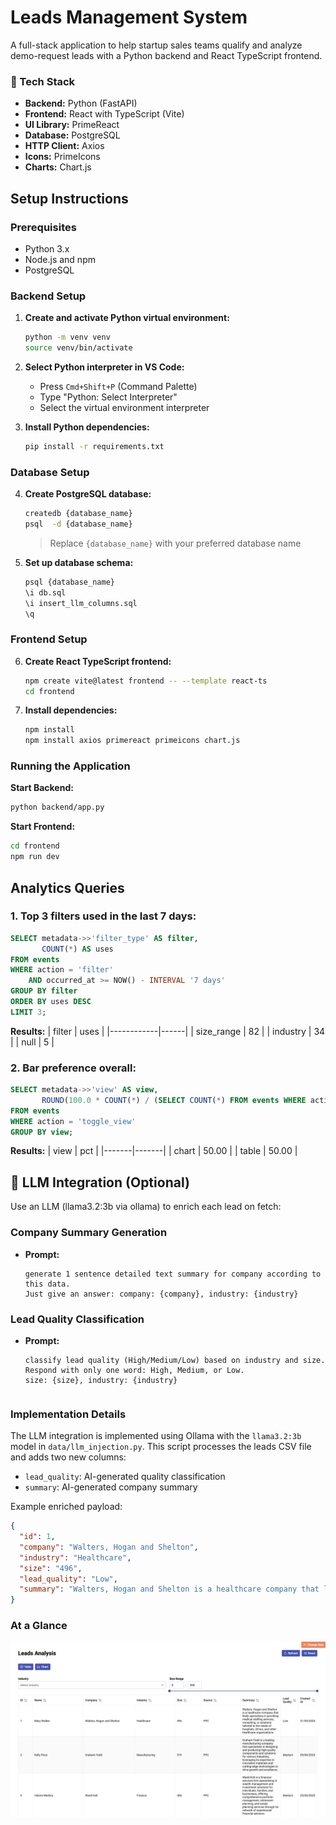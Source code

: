 # Leads Management System

A full-stack application to help startup sales teams qualify and analyze demo-request leads with a Python backend and React TypeScript frontend.

### 🔧 Tech Stack
- **Backend:** Python (FastAPI)
- **Frontend:** React with TypeScript (Vite)
- **UI Library:** PrimeReact
- **Database:** PostgreSQL
- **HTTP Client:** Axios
- **Icons:** PrimeIcons
- **Charts:** Chart.js

## Setup Instructions

### Prerequisites
- Python 3.x
- Node.js and npm
- PostgreSQL

### Backend Setup

1. **Create and activate Python virtual environment:**
   ```bash
   python -m venv venv
   source venv/bin/activate
   ```

2. **Select Python interpreter in VS Code:**
   - Press `Cmd+Shift+P` (Command Palette)
   - Type "Python: Select Interpreter"
   - Select the virtual environment interpreter

3. **Install Python dependencies:**
   ```bash
   pip install -r requirements.txt
   ```

### Database Setup

4. **Create PostgreSQL database:**
   ```bash
   createdb {database_name}
   psql  -d {database_name}
   ```
   > Replace `{database_name}` with your preferred database name

5. **Set up database schema:**
   ```bash
   psql {database_name}
   \i db.sql
   \i insert_llm_columns.sql
   \q
   ```

### Frontend Setup

6. **Create React TypeScript frontend:**
   ```bash
   npm create vite@latest frontend -- --template react-ts
   cd frontend
   ```

7. **Install dependencies:**
   ```bash
   npm install
   npm install axios primereact primeicons chart.js
   ```

### Running the Application

**Start Backend:**
```bash
python backend/app.py
```

**Start Frontend:**
```bash
cd frontend
npm run dev
```

## Analytics Queries

### 1. Top 3 filters used in the last 7 days:

```sql
SELECT metadata->>'filter_type' AS filter,
       COUNT(*) AS uses
FROM events
WHERE action = 'filter'
	AND occurred_at >= NOW() - INTERVAL '7 days'
GROUP BY filter
ORDER BY uses DESC
LIMIT 3;
```

**Results:**
| filter     | uses |
|------------|------|
| size_range | 82   |
| industry   | 34   |
| null       | 5    |

### 2. Bar preference overall:

```sql
SELECT metadata->>'view' AS view,
       ROUND(100.0 * COUNT(*) / (SELECT COUNT(*) FROM events WHERE action = 'toggle_view'), 2) AS pct
FROM events
WHERE action = 'toggle_view'
GROUP BY view;
```

**Results:**
| view  | pct   |
|-------|-------|
| chart | 50.00 |
| table | 50.00 |


## 🤖 LLM Integration (Optional)

Use an LLM (llama3.2:3b via ollama) to enrich each lead on fetch:

### Company Summary Generation
- **Prompt:**
  ```
  generate 1 sentence detailed text summary for company according to this data. 
  Just give an answer: company: {company}, industry: {industry}
### Lead Quality Classification
- **Prompt:** 
  ```
  classify lead quality (High/Medium/Low) based on industry and size. 
  Respond with only one word: High, Medium, or Low. 
  size: {size}, industry: {industry}
  ```


  ```

### Implementation Details
The LLM integration is implemented using Ollama with the `llama3.2:3b` model in `data/llm_injection.py`. This script processes the leads CSV file and adds two new columns:
- `lead_quality`: AI-generated quality classification
- `summary`: AI-generated company summary

Example enriched payload:
```json
{
  "id": 1,
  "company": "Walters, Hogan and Shelton",
  "industry": "Healthcare",
  "size": "496",
  "lead_quality": "Low",
  "summary": "Walters, Hogan and Shelton is a healthcare company that likely specializes in providing medical staffing services, consulting, or solutions tailored to the needs of hospitals, clinics, and other healthcare organizations."
}
```
### At a Glance

![Updated Table View](app.png)
